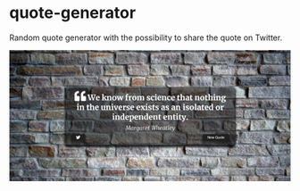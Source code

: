 # quote-generator
Random quote generator with the possibility to share the quote on Twitter.

![Image of quote-generator](https://github.com/5ebs/quote-generator/blob/master/quote-generator.jpg)
